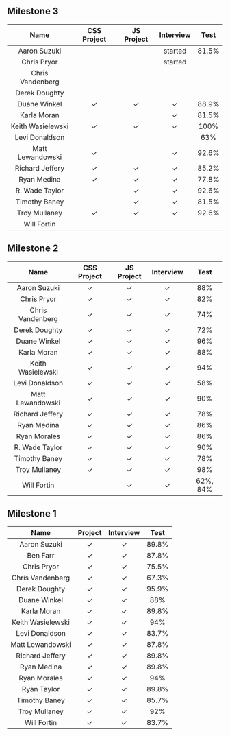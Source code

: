 ## Milestone 3

Name                |  CSS Project | JS Project | Interview| Test |
:------------------:|:------------:|:---------:|:---------:|:----:|
Aaron Suzuki        |              |           |  started         | 81.5%|
Chris Pryor         |              |           |  started         |     |
Chris Vandenberg    |              |           |           |     |
Derek Doughty       |              |           |           |     |  
Duane Winkel        | ✓            | ✓         | ✓         | 88.9%|
Karla Moran         |              |           | ✓         | 81.5%|
Keith Wasielewski   | ✓            | ✓         | ✓         | 100% |
Levi Donaldson      |              |           |           | 63%  |
Matt Lewandowski    | ✓            |           | ✓         | 92.6%|
Richard Jeffery     | ✓            | ✓         | ✓         | 85.2%|
Ryan Medina         | ✓            | ✓         | ✓         | 77.8%|
R. Wade Taylor      |              | ✓         | ✓         | 92.6%|
Timothy Baney       |              | ✓         | ✓         | 81.5%|
Troy Mullaney       | ✓            | ✓         | ✓         | 92.6%|
Will Fortin         |              |           |           |     |

## Milestone 2

Name                |  CSS Project | JS Project | Interview | Test |
:------------------:|:------------:|:----------:|:---------:|:----:|
Aaron Suzuki        | ✓            | ✓          | ✓         | 88%  |
Chris Pryor         | ✓            | ✓          | ✓         | 82%  |
Chris Vandenberg    | ✓            | ✓          | ✓         | 74%  |
Derek Doughty       | ✓            | ✓          | ✓         | 72%  |  
Duane Winkel        | ✓            | ✓          | ✓         | 96%  |
Karla Moran         | ✓            | ✓          | ✓         | 88%  |
Keith Wasielewski   | ✓            | ✓          | ✓         | 94%  |
Levi Donaldson      | ✓            | ✓          | ✓         | 58%  |
Matt Lewandowski    | ✓            | ✓          | ✓         | 90%  |
Richard Jeffery     | ✓            | ✓          | ✓         | 78%  |
Ryan Medina         | ✓            | ✓          | ✓         | 86%  |
Ryan Morales        | ✓            | ✓          | ✓         | 86%  |
R. Wade Taylor      | ✓            | ✓          | ✓         | 90%  |
Timothy Baney       | ✓            | ✓          | ✓         | 78%  |
Troy Mullaney       | ✓            | ✓          | ✓         | 98%  |
Will Fortin         |              | ✓          | ✓         | 62%, 84%  |

## Milestone 1


Name          |  Project | Interview | Test |
:------------:|:--------:|:---------:|:----:|
Aaron Suzuki        | ✓ |✓ |89.8%|
Ben Farr            | ✓ |✓ |87.8%|
Chris Pryor         | ✓ |✓ |75.5%|
Chris Vandenberg    | ✓ |✓ |67.3%|
Derek Doughty       | ✓ |✓ |95.9%|
Duane Winkel        | ✓ |✓ |88%|
Karla Moran         | ✓ |✓ |89.8%|
Keith Wasielewski   | ✓ |✓ |94%|
Levi Donaldson      | ✓ |✓ |83.7%|
Matt Lewandowski    | ✓ |✓ |87.8%|
Richard Jeffery     | ✓ |✓ |89.8%|
Ryan Medina         | ✓ |✓ |89.8%|
Ryan Morales        | ✓ |✓ |94%|
Ryan Taylor         | ✓ |✓ |89.8%|
Timothy Baney       | ✓ |✓ |85.7%|
Troy Mullaney       | ✓ |✓ |92%|
Will Fortin         | ✓ |✓ |83.7%|
